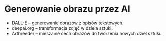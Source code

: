 # Generowanie obrazu przez AI
* DALL-E – generowanie obrazów z opisów tekstowych.
* deepai.org – transformacja zdjęć w dzieła sztuki.
* Artbreeder – mieszanie cech obrazów do tworzenia nowych dzieł sztuki.